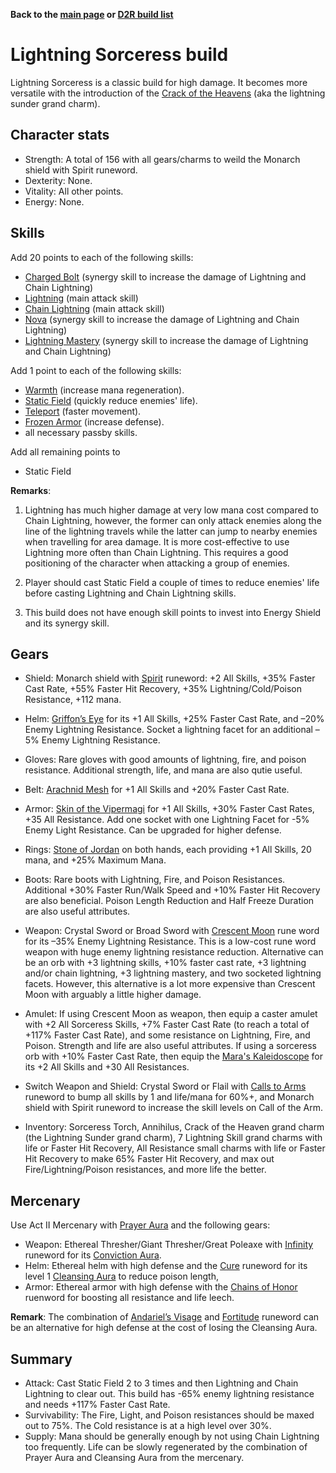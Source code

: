 <link rel="stylesheet" href="../style.css">

**Back to the [main page](../index.html) or [D2R build list](./build-list.html)**

# Lightning Sorceress build

Lightning Sorceress is a classic build for high damage. It becomes more versatile with the introduction of the [Crack of the Heavens](https://diablo.fandom.com/wiki/Crack_of_the_Heavens) (aka the lightning sunder grand charm). 

## Character stats

- Strength: A total of 156 with all gears/charms to weild the Monarch shield with Spirit runeword.
- Dexterity: None.
- Vitality: All other points.
- Energy: None.

## Skills

Add 20 points to each of the following skills:
- [Charged Bolt](https://diablo.fandom.com/wiki/Charged_Bolt_(Diablo_II)) (synergy skill to increase the damage of Lightning and Chain Lightning)
- [Lightning](https://diablo.fandom.com/wiki/Lightning_(skill)) (main attack skill)
- [Chain Lightning](https://diablo.fandom.com/wiki/Chain_Lightning_(Diablo_II)) (main attack skill)
- [Nova](https://diablo.fandom.com/wiki/Nova_(Diablo_II)) (synergy skill to increase the damage of Lightning and Chain Lightning)
- [Lightning Mastery](https://diablo.fandom.com/wiki/Lightning_Mastery) (synergy skill to increase the damage of Lightning and Chain Lightning)

Add 1 point to each of the following skills:
- [Warmth](https://diablo.fandom.com/wiki/Warmth) (increase mana regeneration).
- [Static Field](https://diablo.fandom.com/wiki/Static_Field) (quickly reduce enemies' life).
- [Teleport](https://diablo.fandom.com/wiki/Teleport_(Diablo_II)) (faster movement).
- [Frozen Armor](https://diablo.fandom.com/wiki/Frozen_Armor) (increase defense).
- all necessary passby skills.

Add all remaining points to
- Static Field

**Remarks**: 

1. Lightning has much higher damage at very low mana cost compared to Chain Lightning, however, the former can only attack enemies along the line of the lightning travels while the latter can jump to nearby enemies when travelling for area damage. It is more cost-effective to use Lightning more often than Chain Lightning. This requires a good positioning of the character when attacking a group of enemies.
  
2. Player should cast Static Field a couple of times to reduce enemies' life before casting Lightning and Chain Lightning skills.

3. This build does not have enough skill points to invest into Energy Shield and its synergy skill.
 

## Gears

- Shield: Monarch shield with [Spirit](https://diablo.fandom.com/wiki/Spirit_Rune_Word) runeword: +2 All Skills, +35% Faster Cast Rate, +55% Faster Hit Recovery, +35% Lightning/Cold/Poison Resistance, +112 mana.
 
- Helm: [Griffon’s Eye](https://diablo.fandom.com/wiki/Griffon%27s_Eye) for its +1 All Skills, +25% Faster Cast Rate, and –20% Enemy Lightning Resistance. Socket a lightning facet for an additional –5% Enemy Lightning Resistance. 
 
- Gloves: Rare gloves with good amounts of lightning, fire, and poison resistance. Additional strength, life, and mana are also qutie useful.  
 
- Belt: [Arachnid Mesh](https://diablo.fandom.com/wiki/Arachnid_Mesh) for +1 All Skills and +20% Faster Cast Rate.
 
- Armor: [Skin of the Vipermagi](https://diablo.fandom.com/wiki/Skin_of_the_Vipermagi) for +1 All Skills, +30% Faster Cast Rates, +35 All Resistance. Add one socket with one Lightning Facet for -5% Enemy Light Resistance. Can be upgraded for higher defense.
 
- Rings: [Stone of Jordan](https://diablo.fandom.com/wiki/Stone_of_Jordan_(Diablo_II)) on both hands, each providing +1 All Skills, 20 mana, and +25% Maximum Mana. 
 
- Boots: Rare boots with Lightning, Fire, and Poison Resistances. Additional +30% Faster Run/Walk Speed and +10% Faster Hit Recovery are also beneficial. Poison Length Reduction and Half Freeze Duration are also useful attributes. 
 
- Weapon: Crystal Sword or Broad Sword with [Crescent Moon](https://diablo.fandom.com/wiki/Crescent_Moon_Rune_Word) rune word for its –35% Enemy Lightning Resistance. This is a low-cost rune word weapon with huge enemy lightning resistance reduction. Alternative can be an orb with +3 lightning skills, +10% faster cast rate, +3 lightning and/or chain lightning, +3 lightning mastery, and two socketed lightning facets. However, this alternative is a lot more expensive than Crescent Moon with arguably a little higher damage.  
 
- Amulet: If using Crescent Moon as weapon, then equip a caster amulet with +2 All Sorceress Skills, +7% Faster Cast Rate (to reach a total of +117% Faster Cast Rate), and some resistance on Lightning, Fire, and Poison. Strength and life are also useful attributes. If using a sorceress orb with +10% Faster Cast Rate, then equip the [Mara's Kaleidoscope](https://diablo.fandom.com/wiki/Mara%27s_Kaleidoscope_(Diablo_II)) for its +2 All Skills and +30 All Resistances.
 
- Switch Weapon and Shield: Crystal Sword or Flail with [Calls to Arms](https://diablo.fandom.com/wiki/Call_to_Arms_Rune_Word) runeword to bump all skills by 1 and life/mana for 60%+, and Monarch shield with Spirit runeword to increase the skill levels on Call of the Arm. 
 
- Inventory: Sorceress Torch, Annihilus, Crack of the Heaven grand charm (the Lightning Sunder grand charm), 7 Lightning Skill grand charms with life or Faster Hit Recovery, All Resistance small charms with life or Faster Hit Recovery to make 65% Faster Hit Recovery, and max out Fire/Lightning/Poison resistances, and more life the better.


 
## Mercenary

Use Act II Mercenary with [Prayer Aura](https://diablo.fandom.com/wiki/Prayer) and the following gears:
- Weapon: Ethereal Thresher/Giant Thresher/Great Poleaxe with [Infinity](https://diablo.fandom.com/wiki/Infinity_Rune_Word) runeword for its [Conviction Aura](https://diablo.fandom.com/wiki/Conviction).
- Helm: Ethereal helm with high defense and the [Cure](https://diablo.fandom.com/wiki/Cure_Rune_Word) runeword for its level 1 [Cleansing Aura](https://diablo.fandom.com/wiki/Cleansing) to reduce poison length,
- Armor: Ethereal armor with high defense with the [Chains of Honor](https://diablo.fandom.com/wiki/Chains_of_Honor_Rune_Word) ruenword for boosting all resistance and life leech.

**Remark**: The combination of [Andariel’s Visage](https://diablo.fandom.com/wiki/Andariel%27s_Visage_(Diablo_II)) and [Fortitude](https://diablo.fandom.com/wiki/Fortitude_Rune_Word) runeword can be an alternative for high defense at the cost of losing the Cleansing Aura.
 
## Summary 
- Attack: Cast Static Field 2 to 3 times and then Lightning and Chain Lightning to clear out. This build has -65% enemy lightning resistance and needs +117% Faster Cast Rate.
- Survivability: The Fire, Light, and Poison resistances should be maxed out to 75%. The Cold resistance is at a high level over 30%.
- Supply: Mana should be generally enough by not using Chain Lightning too frequently. Life can be slowly regenerated by the combination of Prayer Aura and Cleansing Aura from the mercenary. 
